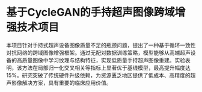 # 基于CycleGAN的手持超声图像跨域增强技术项目

本项目针对手持式超声设备图像质量不足的瓶颈问题，提出了一种基于循环一致性对抗网络的跨域图像增强框架。通过无配对数据训练策略，模型能够从高端超声设备的高质量图像中学习纹理与结构特征，实现低质量手持超声图像重建。实验表明，该方法在局部归一化交叉相关等指标上显著优于基线模型，最高提升幅度达15%。研究突破了传统硬件升级依赖，为资源匮乏地区提供了低成本、高精度的超声影像解决方案，具有重要的临床应用价值。

